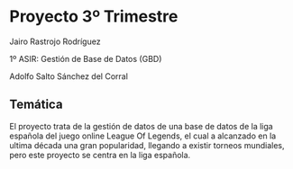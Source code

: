 # Proyecto 3º Trimestre

Jairo Rastrojo Rodríguez
 
1º ASIR: Gestión de Base de Datos (GBD)

Adolfo Salto Sánchez del Corral

## Temática

El proyecto trata de la gestión de datos de una base de datos de la liga española del juego online League Of Legends, el cual a alcanzado en la ultima década una gran popularidad, llegando a existir torneos mundiales, pero este proyecto se centra en la liga española.